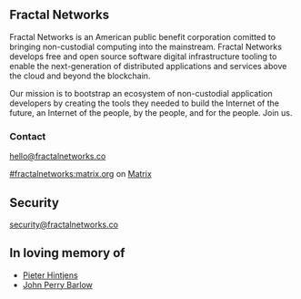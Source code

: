 ## Fractal Networks


Fractal Networks is an American public benefit corporation comitted to bringing non-custodial computing into the mainstream. Fractal Networks develops free and open source software digital infrastructure tooling to enable the next-generation of distributed applications and services above the cloud and beyond the blockchain.

Our mission is to bootstrap an ecosystem of non-custodial application developers by creating the tools they needed to build the Internet of the future, an Internet of the people, by the people, and for the people. Join us.


### Contact
hello@fractalnetworks.co

[#fractalnetworks:matrix.org](https://matrix.to/#/#fractalnetworks:matrix.org) on [Matrix](https://matrix.org)

## Security
security@fractalnetworks.co

## In loving memory of 
- [Pieter Hintjens](https://youtu.be/36bKE_JsHZs?si=sUybJMKLhFZADCUC&t=129) 
- [John Perry Barlow](https://youtu.be/4XCg3j9jY6A?si=MVMqvmdh6nnqZ-ji&t=56)

